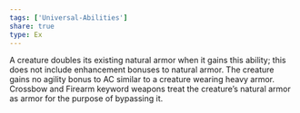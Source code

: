 ```yaml
---
tags: ['Universal-Abilities']
share: true
type: Ex
---
```

A creature doubles its existing natural armor when it gains this ability; this does not include enhancement bonuses to natural armor. The creature gains no agility bonus to AC similar to a creature wearing heavy armor. Crossbow and Firearm keyword weapons treat the creature’s natural armor as armor for the purpose of bypassing it.